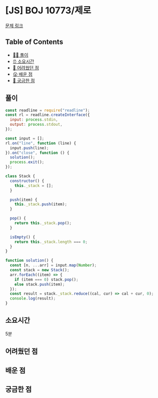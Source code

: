# [JS] BOJ 10773/제로

[문제 링크](https://www.acmicpc.net/problem/10773)

<!-- 제목으로 다음과 같은 내용으로 작성해주세요 ! -->
<!-- 📕 백준 : BOJ 문제번호/문제제목 e.g. BOJ 2577/숫자의 개수 -->
<!-- 📗 프로그래머스 : PRO 문제번호/문제제목 e.g. PRO 120812/최빈값 구하기 -->
<!-- 백준허브를 사용하시면 프로그래머스의 문제번호도 확인하실 수 있습니다 -->

## Table of Contents

- [✍🏻 풀이](#풀이)
- [⏰ 소요시간](#소요시간)
- [🫠 어려웠던 점](#어려웠던-점)
- [😮 배운 점](#배운-점)
- [🤔 궁금한 점](#궁금한-점)

## 풀이

<!-- ```옆에 사용하는 언어를 기입하세요 e.g. javascript, python -->

```javascript
const readline = require("readline");
const rl = readline.createInterface({
  input: process.stdin,
  output: process.stdout,
});

const input = [];
rl.on("line", function (line) {
  input.push(line);
}).on("close", function () {
  solution();
  process.exit();
});

class Stack {
  constructor() {
    this._stack = [];
  }

  push(item) {
    this._stack.push(item);
  }

  pop() {
    return this._stack.pop();
  }

  isEmpty() {
    return this._stack.length === 0;
  }
}

function solution() {
  const [n, ...arr] = input.map(Number);
  const stack = new Stack();
  arr.forEach((item) => {
    if (item === 0) stack.pop();
    else stack.push(item);
  });
  const result = stack._stack.reduce((cal, cur) => cal + cur, 0);
  console.log(result);
}
```

## 소요시간

5분

## 어려웠던 점

## 배운 점

## 궁금한 점
